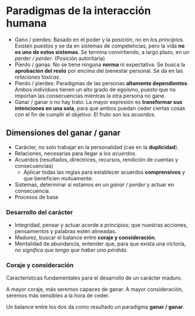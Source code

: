 # Paradigmas de la interacción humana

- Gano / pierdes: Basado en el poder y la posición, no en los *principios*. Existen puestos y se da en sistemas de competencias, pero la vida **no es uno de estos sistemas**. Se termina convirtiendo, a largo plazo, en un *perder / perder*. (Posición autoritaria)
- Pierdo / ganas: No se tiene ninguna **norma** ni expectativa. Se busca la **aprobación del resto** por encima del bienestar personal. Se da en las *relaciones tóxicas*.
- Pierdo / pierdes: Paradigmas de las personas **altamente dependientes**. Ambos individuos tienen un alto grado de egoísmo, puesto que no importan las consecuencias mientras la otra persona no gane.
- Ganar / ganar o no hay trato: La mayor expresión es **transformar sus intenciones en una sola**, para que ambos puedan ceder ciertas cosas con el fin de cumplir el objetivo. El fruto son los *acuerdos*.

## Dimensiones del ganar / ganar

- Carácter, no solo trabajar en la personalidad (cae en la **duplicidad**).
- Relaciones, necesarias para llegar a los *acuerdos*.
- Acuerdos (resultados, directrices, recursos, rendición de cuentas y consecuencias)
	- Aplicar todas las reglas para establecer acuerdos **comprensivos** y que beneficien mutuamente.
- Sistemas, determinar si estamos en un *ganar / perder* y actuar en consecuencia.
- Procesos de base

### Desarrollo del carácter

- Integridad, pensar y actuar acorde a principios; que nuestras acciones, pensamientos y palabras estén alineadas.
- Madurez, buscar el balance entre **coraje y consideración**.
- Mentalidad de abundancia, entender que, para que exista una victoria, *no significa que tenga que haber una pérdida.*

### Coraje y consideración

Características fundamentales para el desarrollo de un carácter maduro.

A mayor coraje, más seremos capaces de ganar.
A mayor consideración, seremos más sensibles a la hora de ceder.

Un balance entre los dos da como resultado un paradigma **ganar / ganar**.